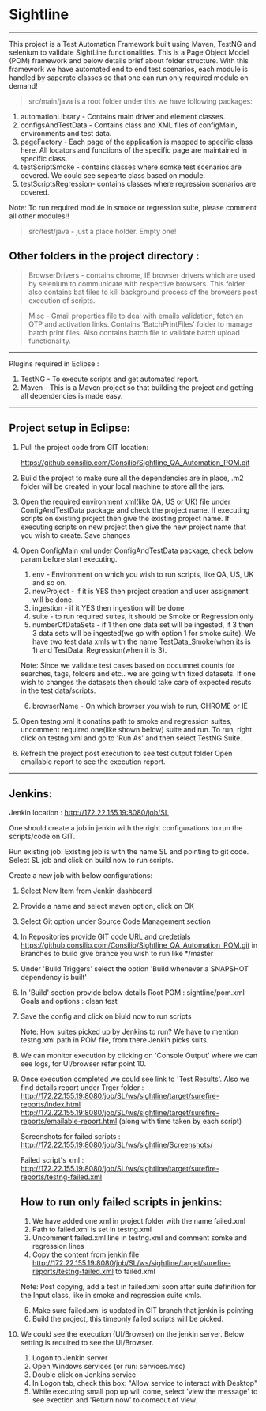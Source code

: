 # Sightline
---------------------------------------------------------------------------------------------------
This project is a Test Automation Framework built using Maven, TestNG and selenium to validate SightLine functionalities.
This is a Page Object Model (POM) framework and below details brief about folder structure.
With this framework we have automated end to end test scenarios, each module is handled by saperate classes so that one can run only required module on demand!

> src/main/java is a root folder under this we have following packages:
  1. automationLibrary - Contains main driver and element classes.
  2. configsAndTestData - Contains class and XML files of configMain, environments and test data.
  3. pageFactory - Each page of the application is mapped to specific class here. All locators and functions of the specific page are    	maintained in specific class.
  4. testScriptSmoke - contains classes where somke test scenarios are covered. We could see sepearte class based on module.
  5. testScriptsRegression- contains classes where regression scenarios are covered.
  
  Note: To run required module in smoke or regression suite, please comment all other modules!!

> src/test/java - just a place holder. Empty one!

Other folders in the project directory :
------------------------------------------
> BrowserDrivers - contains chrome, IE browser drivers which are used by selenium to communicate with respective browsers.
                   This folder also contains bat files to kill background process of the browsers post execution of scripts.

> Misc -  Gmail properties file to deal with emails validation, fetch an OTP and activation links.
          Contains 'BatchPrintFiles' folder to manage batch print files.
          Also contains batch file to validate batch upload functionality.
	  
  
-----------------------------------------------------------------------------------------------------------
Plugins required in Eclipse :
1. TestNG -  To execute scripts and get automated report. 
2. Maven  - This is a Maven project so that building the project and getting all dependencies is made easy.
------------------------------------------------------------------------------------------------------------
Project setup in Eclipse:
--------------------------

1. Pull the project code from GIT location:

   https://github.consilio.com/Consilio/Sightline_QA_Automation_POM.git


2. Build the project to make sure all the dependencies are in place, .m2 folder will be created in your local machine to store all the jars.

3. Open the required environment xml(like QA, US or UK) file under ConfigAndTestData package and check the project name.
   If executing scripts on existing project then give the existing project name.
   If executing scripts on new project then give the new project name that you wish to create.
   Save changes

4. Open ConfigMain xml under ConfigAndTestData package, check below param before start executing.
	1. env - Environment on which you wish to run scripts, like QA, US, UK and so on.
	2. newProject - if it is YES then project creation and user assignment will be done. 
	3. ingestion - if it YES then ingestion will be done
	4. suite - to run required suites, it should be Smoke or Regression only 
	5. numberOfDataSets -  if 1 then one data set will be ingested, if 3 then 3 data sets will be ingested(we                                                go with option 1 for smoke suite). We have two test data xmls with the name TestData_Smoke(when its is 1) and 	TestData_Regression(when it is 3). 
	
	Note: Since we validate test cases based on documnet counts for searches, tags, folders and etc.. we are going with fixed datasets. If one wish to changes the datasets then should take care of expected resuts in the test data/scripts.
	
	6. browserName - On which browser you wish to run, CHROME or IE
	
5. Open testng.xml 
	It conatins path to smoke and regression suites, uncomment required one(like shown below) suite and run. To run, right click on 	testng.xml and go to 'Run As' and then select TestNG Suite.
	
	<suite-file path="./smokeSuite.xml"/>

	<!-- <suite-file path="./regressionSuite.xml" /> -->

6. Refresh the project post execution to see test output folder
   Open emailable report to see the execution report.
---------------------------------------------------------------------------------------------------
Jenkins: 
---------------------------------------------------------------------------------------------------
Jenkin location :
http://172.22.155.19:8080/job/SL

One should create a job in jenkin with the right configurations to run the scripts/code on GIT.

Run existing job:
Existing job is with the name SL and pointing to git code. Select SL job and click on build now to run scripts.

Create a new job with below configurations:
1. Select New Item from Jenkin dashboard 
2. Provide a name and select maven option, click on OK
3. Select Git option under Source Code Management section 
4. In Repositories provide GIT code URL and credetials 
https://github.consilio.com/Consilio/Sightline_QA_Automation_POM.git
in 	Branches to build give brance you wish to run like */master

5. Under 'Build Triggers' select the option 'Build whenever a SNAPSHOT dependency is built'
6. In 'Build' section provide below details
Root POM : sightline/pom.xml
Goals and options : clean test

7. Save the config and click on biuld now to run scripts 

	Note: How suites picked up by Jenkins to run? 
	We have to mention testng.xml path in POM file, from there Jenkin picks suits.

8. We can monitor execution by clicking on 'Console Output' where we can see logs, for UI/browser refer point 10.

9. Once execution completed we could see link to 'Test Results'.
   Also we find details report under Trger folder :
   http://172.22.155.19:8080/job/SL/ws/sightline/target/surefire-reports/index.html
   http://172.22.155.19:8080/job/SL/ws/sightline/target/surefire-reports/emailable-report.html (along with time taken by each script)
   
   Screenshots for failed scripts : http://172.22.155.19:8080/job/SL/ws/sightline/Screenshots/
   
   Failed script's xml : 
   http://172.22.155.19:8080/job/SL/ws/sightline/target/surefire-reports/testng-failed.xml
   
   How to run only failed scripts in jenkins:
   --------------------------------------------
   1. We have added one xml in project folder with the name failed.xml
   2. Path to failed.xml is set in testng.xml
   3. Uncomment failed.xml line in testng.xml and comment somke and regression lines
   4. Copy the content from jenkin file http://172.22.155.19:8080/job/SL/ws/sightline/target/surefire-reports/testng-failed.xml to   failed.xml 
   
   Note: Post copying, add a test in failed.xml soon after suite definition for the Input class, like in smoke and regression suite xmls.
         
   5. Make sure failed.xml is updated in GIT branch that jenkin is pointing 
   6. Build the project, this timeonly failed scripts will be picked.

10. We could see the execution (UI/Browser) on the jenkin server. Below setting is required to see the UI/Browser.
	1. Logon to Jenkin server
	2. Open Windows services (or run: services.msc)
	3. Double click on Jenkins service
	4. In Logon tab, check this box: "Allow service to interact with Desktop"
	5. While executing small pop up will come, select 'view the message' to see exection and 'Return now' 
	   to comeout of view.



